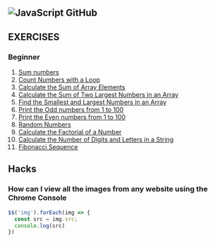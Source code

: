 ![JavaScript GitHub](https://github.com/Pilag6/js-practices/assets/79191808/1665e20e-9ecc-4f11-8229-4d6da8382b6f)
---
## EXERCISES

### Beginner

1. [Sum numbers](https://github.com/Pilag6/js-practices/blob/main/js/sumNums.js)
1. [Count Numbers with a Loop](https://github.com/Pilag6/js-practices/blob/main/js/iterarNums.js)
1. [Calculate the Sum of Array Elements](https://github.com/Pilag6/js-practices/blob/main/js/sumTotalArray.js)
1. [Calculate the Sum of Two Largest Numbers in an Array](https://github.com/Pilag6/js-practices/blob/main/js/sumNumsMax.js)
1. [Find the Smallest and Largest Numbers in an Array](https://github.com/Pilag6/js-practices/blob/main/js/findSmallLarge.js) 
1. [Print the Odd numbers from 1 to 100](https://github.com/Pilag6/js-practices/blob/main/js/oddNums.js)
1. [Print the Even numbers from 1 to 100](https://github.com/Pilag6/js-practices/blob/main/js/evenNums.js)
1. [Random Numbers](https://github.com/Pilag6/js-practices/blob/main/js/randomNumbers.js)
1. [Calculate the Factorial of a Number](https://github.com/Pilag6/js-practices/blob/main/js/factorialNum.js)
1. [Calculate the Number of Digits and Letters in a String](https://github.com/Pilag6/js-practices/blob/main/js/numAndDigitsString.js)
1. [Fibonacci Sequence](https://github.com/Pilag6/js-practices/blob/main/js/fibonacci.js)



## Hacks

### How can I view all the images from any website using the Chrome Console

```Javascript
$$('img').forEach(img => {
  const src = img.src;
  console.log(src)
})
```
